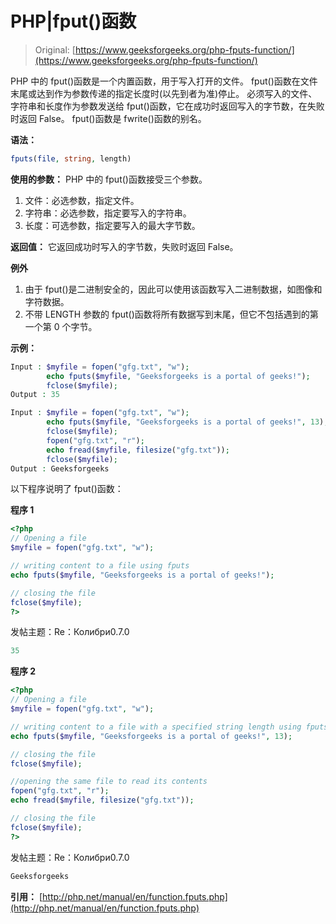 # PHP|fput()函数

> Original: [https://www.geeksforgeeks.org/php-fputs-function/](https://www.geeksforgeeks.org/php-fputs-function/)

PHP 中的 fput()函数是一个内置函数，用于写入打开的文件。
fput()函数在文件末尾或达到作为参数传递的指定长度时(以先到者为准)停止。
必须写入的文件、字符串和长度作为参数发送给 fput()函数，它在成功时返回写入的字节数，在失败时返回 False。
fput()函数是 fwrite()函数的别名。

**语法：**

```php
fputs(file, string, length)
```

**使用的参数：**
PHP 中的 fput()函数接受三个参数。

1.  文件：必选参数，指定文件。
2.  字符串：必选参数，指定要写入的字符串。
3.  长度：可选参数，指定要写入的最大字节数。

**返回值：**
它返回成功时写入的字节数，失败时返回 False。

**例外**

1.  由于 fput()是二进制安全的，因此可以使用该函数写入二进制数据，如图像和字符数据。
2.  不带 LENGTH 参数的 fput()函数将所有数据写到末尾，但它不包括遇到的第一个第 0 个字节。

**示例：**

```php
Input : $myfile = fopen("gfg.txt", "w");
        echo fputs($myfile, "Geeksforgeeks is a portal of geeks!");
        fclose($myfile);
Output : 35

Input : $myfile = fopen("gfg.txt", "w");
        echo fputs($myfile, "Geeksforgeeks is a portal of geeks!", 13);
        fclose($myfile);
        fopen("gfg.txt", "r");
        echo fread($myfile, filesize("gfg.txt"));
        fclose($myfile);
Output : Geeksforgeeks

```

以下程序说明了 fput()函数：

**程序 1**

```php
<?php
// Opening a file
$myfile = fopen("gfg.txt", "w");

// writing content to a file using fputs
echo fputs($myfile, "Geeksforgeeks is a portal of geeks!");

// closing the file
fclose($myfile);
?>
```

发帖主题：Re：Колибри0.7.0

```php
35

```

**程序 2**

```php
<?php
// Opening a file
$myfile = fopen("gfg.txt", "w");

// writing content to a file with a specified string length using fputs
echo fputs($myfile, "Geeksforgeeks is a portal of geeks!", 13);

// closing the file
fclose($myfile);

//opening the same file to read its contents        
fopen("gfg.txt", "r");
echo fread($myfile, filesize("gfg.txt"));

// closing the file
fclose($myfile);
?>
```

发帖主题：Re：Колибри0.7.0

```php
Geeksforgeeks

```

**引用：**
[http://php.net/manual/en/function.fputs.php](http://php.net/manual/en/function.fputs.php)